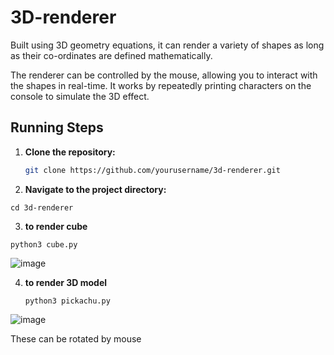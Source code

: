 

# 3D-renderer
 Built using 3D geometry equations, it can render a variety of shapes as long as their co-ordinates  are defined mathematically. 

The renderer can be controlled by the mouse, allowing you to interact with the shapes in real-time. It works by repeatedly printing characters on the console to simulate the 3D effect.

## Running Steps

1. **Clone the repository:**

   ```bash
   git clone https://github.com/yourusername/3d-renderer.git
   ```
2.  **Navigate to the project directory:**
   ```
   cd 3d-renderer
   ```
3.  **to render cube**
   ```
   python3 cube.py
   ```
   ![image](https://github.com/user-attachments/assets/d511e671-406d-402c-9cbf-78793a07f075)



4.  **to render 3D model**
    ```
    python3 pickachu.py
    ```
   ![image](https://github.com/user-attachments/assets/865b4873-4067-415a-93c4-db70d7309db3)

These can be rotated by mouse 


